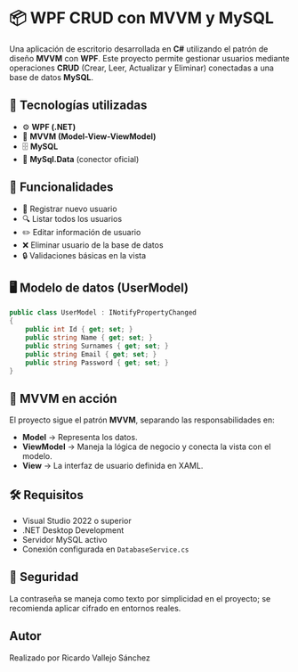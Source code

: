 # 📦 WPF CRUD con MVVM y MySQL

Una aplicación de escritorio desarrollada en **C#** utilizando el patrón de diseño **MVVM** con **WPF**. Este proyecto permite gestionar usuarios mediante operaciones **CRUD** (Crear, Leer, Actualizar y Eliminar) conectadas a una base de datos **MySQL**.

## 🧠 Tecnologías utilizadas

* ⚙️ **WPF (.NET)**
* 🧱 **MVVM (Model-View-ViewModel)**
* 🗄️ **MySQL**
* 🔌 **MySql.Data** (conector oficial)

## 🧾 Funcionalidades

* 👤 Registrar nuevo usuario
* 🔍 Listar todos los usuarios
* ✏️ Editar información de usuario
* ❌ Eliminar usuario de la base de datos
* 🔒 Validaciones básicas en la vista

## 🖥️ Modelo de datos (UserModel)

```csharp
public class UserModel : INotifyPropertyChanged
{
    public int Id { get; set; }
    public string Name { get; set; }
    public string Surnames { get; set; }
    public string Email { get; set; }
    public string Password { get; set; }
}
```

## 🧩 MVVM en acción

El proyecto sigue el patrón **MVVM**, separando las responsabilidades en:

* **Model** → Representa los datos.
* **ViewModel** → Maneja la lógica de negocio y conecta la vista con el modelo.
* **View** → La interfaz de usuario definida en XAML.

## 🛠️ Requisitos

* Visual Studio 2022 o superior
* .NET Desktop Development
* Servidor MySQL activo
* Conexión configurada en `DatabaseService.cs`

## 🔐 Seguridad

La contraseña se maneja como texto por simplicidad en el proyecto; se recomienda aplicar cifrado en entornos reales.

## Autor 
Realizado por Ricardo Vallejo Sánchez
